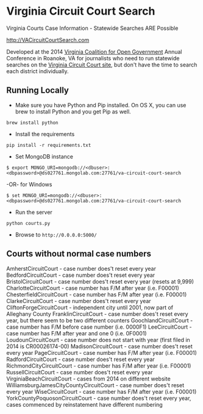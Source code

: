 Virginia Circuit Court Search
=======================

Virginia Courts Case Information - Statewide Searches ARE Possible

http://VACircuitCourtSearch.com

Developed at the 2014 [Virginia Coalition for Open Government](http://www.opengovva.org) Annual Conference in Roanoke, VA for journalists who need to run statewide searches on the [Virginia Circuit Court site](http://wasdmz2.courts.state.va.us/CJISWeb/circuit.jsp), but don't have the time to search each district individually.

## Running Locally

* Make sure you have Python and Pip installed. On OS X, you can use brew to install Python and you get Pip as well.
```
brew install python
```

* Install the requirements
```
pip install -r requirements.txt
```

* Set MongoDB instance
```
$ export MONGO_URI=mongodb://<dbuser>:<dbpassword>@ds027761.mongolab.com:27761/va-circuit-court-search
```
-OR-  for Windows
```
$ set MONGO_URI=mongodb://<dbuser>:<dbpassword>@ds027761.mongolab.com:27761/va-circuit-court-search
```

* Run the server
```
python courts.py
```

* Browse to `http://0.0.0.0:5000/`

## Courts without normal case numbers
AmherstCircuitCourt - case number does't reset every year
BedfordCircuitCourt - case number does't reset every year
BristolCircuitCourt - case number does't reset every year (resets at 9,999)
CharlotteCircuitCourt - case number has F/M after year (i.e. F00001)
ChesterfieldCircuitCourt - case number has F/M after year (i.e. F00001)
ClarkeCircuitCourt - case number does't reset every year
CliftonForgeCircuitCourt - independent city until 2001, now part of Alleghany County
FranklinCircuitCourt - case number does't reset every year, but there seem to be two different counters
GoochlandCircuitCourt - case number has F/M before case number (i.e. 0000F1)
LeeCircuitCourt - case number has F/M after year and one 0 (i.e. 0F0001)
LoudounCircuitCourt - case number does not start with year (first filed in 2014 is CR00026174-00)
MadisonCircuitCourt - case number does't reset every year
PageCircuitCourt - case number has F/M after year (i.e. F00001)
RadfordCircuitCourt - case number does't reset every year
RichmondCityCircuitCourt - case number has F/M after year (i.e. F00001)
RussellCircuitCourt - case number does't reset every year
VirginiaBeachCircuitCourt - cases from 2014 on different website
WilliamsburgJamesCityCountyCircuitCourt - case number does't reset every year
WiseCircuitCourt - case number has F/M after year (i.e. F00001)
YorkCountyPoquosonCircuitCourt - case number does't reset every year, cases commenced by reinstatement have different numbering 
